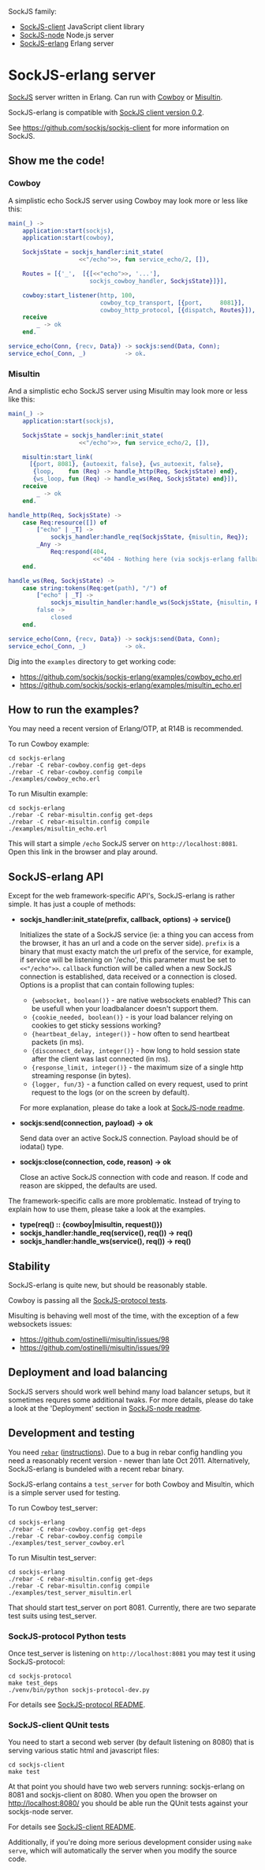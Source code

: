 SockJS family:

  * [SockJS-client](https://github.com/sockjs/sockjs-client) JavaScript client library
  * [SockJS-node](https://github.com/sockjs/sockjs-node) Node.js server
  * [SockJS-erlang](https://github.com/sockjs/sockjs-erlang) Erlang server


SockJS-erlang server
====================

[SockJS](http://sockjs.org) server written in Erlang. Can run with
[Cowboy](https://github.com/extend/cowboy) or
[Misultin](https://github.com/ostinelli/misultin).

SockJS-erlang is compatible with
[SockJS client version 0.2](http://sockjs.github.com/sockjs-protocol/sockjs-protocol-0.2.html).

See https://github.com/sockjs/sockjs-client for more information on
SockJS.


Show me the code!
-----------------

### Cowboy

A simplistic echo SockJS server using Cowboy may look more or less
like this:

```erlang
main(_) ->
    application:start(sockjs),
    application:start(cowboy),

    SockjsState = sockjs_handler:init_state(
                    <<"/echo">>, fun service_echo/2, []),

    Routes = [{'_',  [{[<<"echo">>, '...'],
                       sockjs_cowboy_handler, SockjsState}]}],

    cowboy:start_listener(http, 100,
                          cowboy_tcp_transport, [{port,     8081}],
                          cowboy_http_protocol, [{dispatch, Routes}]),
    receive
        _ -> ok
    end.

service_echo(Conn, {recv, Data}) -> sockjs:send(Data, Conn);
service_echo(_Conn, _)           -> ok.
```

### Misultin

And a simplistic echo SockJS server using Misultin may look more or
less like this:

```erlang
main(_) ->
    application:start(sockjs),

    SockjsState = sockjs_handler:init_state(
                    <<"/echo">>, fun service_echo/2, []),

    misultin:start_link(
      [{port, 8081}, {autoexit, false}, {ws_autoexit, false},
       {loop,    fun (Req) -> handle_http(Req, SockjsState) end},
       {ws_loop, fun (Req) -> handle_ws(Req, SockjsState) end}]),
    receive
        _ -> ok
    end.

handle_http(Req, SockjsState) ->
    case Req:resource([]) of
        ["echo" | _T] ->
            sockjs_handler:handle_req(SockjsState, {misultin, Req});
        _Any ->
            Req:respond(404,
                        <<"404 - Nothing here (via sockjs-erlang fallback)\n">>)
    end.

handle_ws(Req, SockjsState) ->
    case string:tokens(Req:get(path), "/") of
        ["echo" | _T] ->
            sockjs_misultin_handler:handle_ws(SockjsState, {misultin, Req});
        false ->
            closed
    end.

service_echo(Conn, {recv, Data}) -> sockjs:send(Data, Conn);
service_echo(_Conn, _)           -> ok.
```

Dig into the `examples` directory to get working code:

  * https://github.com/sockjs/sockjs-erlang/examples/cowboy_echo.erl
  * https://github.com/sockjs/sockjs-erlang/examples/misultin_echo.erl

How to run the examples?
------------------------

You may need a recent version of Erlang/OTP, at R14B is recommended.

To run Cowboy example:

    cd sockjs-erlang
    ./rebar -C rebar-cowboy.config get-deps
    ./rebar -C rebar-cowboy.config compile
    ./examples/cowboy_echo.erl

To run Misultin example:

    cd sockjs-erlang
    ./rebar -C rebar-misultin.config get-deps
    ./rebar -C rebar-misultin.config compile
    ./examples/misultin_echo.erl

This will start a simple `/echo` SockJS server on
`http://localhost:8081`.  Open this link in the browser and play
around.


SockJS-erlang API
-----------------

Except for the web framework-specific API's, SockJS-erlang is rather
simple. It has just a couple of methods:

 * **sockjs_handler:init_state(prefix, callback, options) -> service()**

    Initializes the state of a SockJS service (ie: a thing you can
    access from the browser, it has an url and a code on the server
    side). `prefix` is a binary that must exacty match the url prefix
    of the service, for example, if service will be listening on
    '/echo', this parameter must be set to `<<"/echo">>`. `callback`
    function will be called when a new SockJS connection is
    established, data received or a connection is closed. Options is a
    proplist that can contain following tuples:

     * `{websocket, boolean()}` - are native websockets enabled? This
       can be usefull when your loadbalancer doesn't support them.
     * `{cookie_needed, boolean()}` - is your load balancer relying on
       cookies to get sticky sessions working?
     * `{heartbeat_delay, integer()}` - how often to send heartbeat
       packets (in ms).
     * `{disconnect_delay, integer()}` - how long to hold session state
       after the client was last connected (in ms).
     * `{response_limit, integer()}` - the maximum size of a single
       http streaming response (in bytes).
     * `{logger, fun/3}` - a function called on every request, used
       to print request to the logs (or on the screen by default).

    For more explanation, please do take a look at
    [SockJS-node readme](https://github.com/sockjs/sockjs-node/blob/master/README.md).

 * **sockjs:send(connection, payload) -> ok**

     Send data over an active SockJS connection. Payload should be of
     iodata() type.

 * **sockjs:close(connection, code, reason) -> ok**

     Close an active SockJS connection with code and reason. If code
     and reason are skipped, the defaults are used.


The framework-specific calls are more problematic. Instead of trying
to explain how to use them, please take a look at the examples.

 * **type(req() :: {cowboy|misultin, request()})**
 * **sockjs_handler:handle_req(service(), req()) -> req()**
 * **sockjs_handler:handle_ws(service(), req()) -> req()**

Stability
---------

SockJS-erlang is quite new, but should be reasonably stable.

Cowboy is passing all the [SockJS-protocol tests](https://github.com/sockjs/sockjs-protocol).

Misulting is behaving well most of the time, with the exception of a
few websockets issues:

 * https://github.com/ostinelli/misultin/issues/98
 * https://github.com/ostinelli/misultin/issues/99

Deployment and load balancing
-----------------------------

SockJS servers should work well behind many load balancer setups, but
it sometimes requres some additional twaks.  For more details, please
do take a look at the 'Deployment' section in
[SockJS-node readme](https://github.com/sockjs/sockjs-node/blob/master/README.md).

Development and testing
-----------------------

You need [`rebar`](https://github.com/basho/rebar)
([instructions](https://github.com/basho/rebar/wiki/Building-rebar)).
Due to a bug in rebar config handling you need a reasonably recent
version - newer than late Oct 2011. Alternatively, SockJS-erlang is
bundeled with a recent rebar binary.

SockJS-erlang contains a `test_server` for both Cowboy and Misultin,
which is a simple server used for testing.

To run Cowboy test_server:

    cd sockjs-erlang
    ./rebar -C rebar-cowboy.config get-deps
    ./rebar -C rebar-cowboy.config compile
    ./examples/test_server_cowboy.erl

To run Misultin test_server:

    cd sockjs-erlang
    ./rebar -C rebar-misultin.config get-deps
    ./rebar -C rebar-misultin.config compile
    ./examples/test_server_misultin.erl

That should start test_server on port 8081. Currently, there are two
separate test suits using test_server.

### SockJS-protocol Python tests

Once test_server is listening on `http://localhost:8081` you may test it
using SockJS-protocol:

    cd sockjs-protocol
    make test_deps
    ./venv/bin/python sockjs-protocol-dev.py

For details see
[SockJS-protocol README](https://github.com/sockjs/sockjs-protocol#readme).

### SockJS-client QUnit tests

You need to start a second web server (by default listening on 8080)
that is serving various static html and javascript files:

    cd sockjs-client
    make test

At that point you should have two web servers running: sockjs-erlang on
8081 and sockjs-client on 8080. When you open the browser on
[http://localhost:8080/](http://localhost:8080/) you should be able
run the QUnit tests against your sockjs-node server.

For details see
[SockJS-client README](https://github.com/sockjs/sockjs-client#readme).

Additionally, if you're doing more serious development consider using
`make serve`, which will automatically the server when you modify the
source code.
